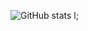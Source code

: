 ![GitHub stats](https://github-readme-stats.vercel.app/api?username=jeffersonbalde&show_icons=true&theme=tokyonight)
l;
